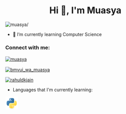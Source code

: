 <h1 align="center">Hi 👋, I'm Muasya</h1>

<p align="left"> <img src=https://komarev.com/ghpvc/?username=muasya alt=muasya/> </p>

- 🌱 I’m currently learning Computer Science

<h3 align="left">Connect with me:</h3>

<a href="https://twitter.com/mbuvimuasya" target="blank"><img align="center" src="https://cdn.jsdelivr.net/npm/simple-icons@3.0.1/icons/twitter.svg" alt="muasya" height="30" width="40" /></a>

<a href="https://www.instagram.com/mbuvi_wa_muasya/" target="blank"><img align="center" src="https://cdn.jsdelivr.net/npm/simple-icons@3.0.1/icons/instagram.svg" alt="bmvui_wa_muasya" height="30" width="40" /></a>

<a href="https://www.linkedin.com/in/ephraim-muasya-275296204/" target="blank"><img align="center" src="https://cdn.jsdelivr.net/npm/simple-icons@3.0.1/icons/linkedin.svg" alt="rahuldkjain" height="30" width="40" /></a>

- Languages that I'm currently learning:

 <a href="https://www.python.org" target="_blank"> <img src="https://raw.githubusercontent.com/devicons/devicon/master/icons/python/python-original.svg" alt="python" width="40" height="40"/> </a>

